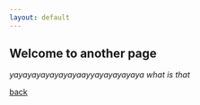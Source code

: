 ```yaml
---
layout: default
---
```


## Welcome to another page

_yayayayayayayayaayyayayayayaya what is that_

[back](./)
